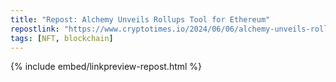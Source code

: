 ```yaml
---
title: "Repost: Alchemy Unveils Rollups Tool for Ethereum"
repostlink: "https://www.cryptotimes.io/2024/06/06/alchemy-unveils-rollups-tool-for-ethereum/"
tags: [NFT, blockchain]
---
```


{% include embed/linkpreview-repost.html %}
